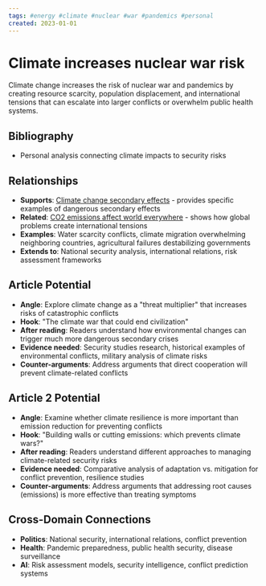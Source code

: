 ```yaml
---
tags: #energy #climate #nuclear #war #pandemics #personal
created: 2023-01-01
---
```


# Climate increases nuclear war risk

Climate change increases the risk of nuclear war and pandemics by creating resource scarcity, population displacement, and international tensions that can escalate into larger conflicts or overwhelm public health systems.

## Bibliography

- Personal analysis connecting climate impacts to security risks

## Relationships
- **Supports**: [Climate change secondary effects](energy-climate-secondary-effects.md) - provides specific examples of dangerous secondary effects
- **Related**: [CO2 emissions affect world everywhere](energy-co2-global-impact.md) - shows how global problems create international tensions
- **Examples**: Water scarcity conflicts, climate migration overwhelming neighboring countries, agricultural failures destabilizing governments
- **Extends to**: National security analysis, international relations, risk assessment frameworks

## Article Potential
- **Angle**: Explore climate change as a "threat multiplier" that increases risks of catastrophic conflicts
- **Hook**: "The climate war that could end civilization"
- **After reading**: Readers understand how environmental changes can trigger much more dangerous secondary crises
- **Evidence needed**: Security studies research, historical examples of environmental conflicts, military analysis of climate risks
- **Counter-arguments**: Address arguments that direct cooperation will prevent climate-related conflicts

## Article 2 Potential
- **Angle**: Examine whether climate resilience is more important than emission reduction for preventing conflicts
- **Hook**: "Building walls or cutting emissions: which prevents climate wars?"
- **After reading**: Readers understand different approaches to managing climate-related security risks
- **Evidence needed**: Comparative analysis of adaptation vs. mitigation for conflict prevention, resilience studies
- **Counter-arguments**: Address arguments that addressing root causes (emissions) is more effective than treating symptoms

## Cross-Domain Connections
- **Politics**: National security, international relations, conflict prevention
- **Health**: Pandemic preparedness, public health security, disease surveillance
- **AI**: Risk assessment models, security intelligence, conflict prediction systems